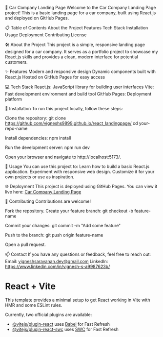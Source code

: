 🚗 Car Company Landing Page
Welcome to the Car Company Landing Page project! This is a basic landing page for a car company, built using React.js and deployed on GitHub Pages.

📋 Table of Contents
About the Project
Features
Tech Stack
Installation
Usage
Deployment
Contributing
License

🛠️ About the Project
This project is a simple, responsive landing page designed for a car company. It serves as a portfolio project to showcase my React.js skills and provides a clean, modern interface for potential customers.

✨ Features
Modern and responsive design
Dynamic components built with React.js
Hosted on GitHub Pages for easy access

💻 Tech Stack
React.js: JavaScript library for building user interfaces
Vite: Fast development environment and build tool
GitHub Pages: Deployment platform

🚀 Installation
To run this project locally, follow these steps:

Clone the repository:
git clone https://github.com/vigneshs9899.github.io/react_landingpage/
cd your-repo-name

Install dependencies:
npm install

Run the development server:
npm run dev

Open your browser and navigate to http://localhost:5173/.

📖 Usage
You can use this project to:
Learn how to build a basic React.js application.
Experiment with responsive web design.
Customize it for your own projects or use as inspiration.

🌐 Deployment
This project is deployed using GitHub Pages. You can view it live here:
[Car Company Landing Page](https://vigneshs9899.github.io/react_landingpage/)

🤝 Contributing
Contributions are welcome!

Fork the repository.
Create your feature branch:
git checkout -b feature-name

Commit your changes:
git commit -m "Add some feature"

Push to the branch:
git push origin feature-name

Open a pull request.


📫 Contact
If you have any questions or feedback, feel free to reach out:
Email: vigneshsaravanan.dev@gmail.com
LinkedIn: https://www.linkedin.com/in/vignesh-s-a9987623b/



# React + Vite

This template provides a minimal setup to get React working in Vite with HMR and some ESLint rules.

Currently, two official plugins are available:

- [@vitejs/plugin-react](https://github.com/vitejs/vite-plugin-react/blob/main/packages/plugin-react/README.md) uses [Babel](https://babeljs.io/) for Fast Refresh
- [@vitejs/plugin-react-swc](https://github.com/vitejs/vite-plugin-react-swc) uses [SWC](https://swc.rs/) for Fast Refresh
